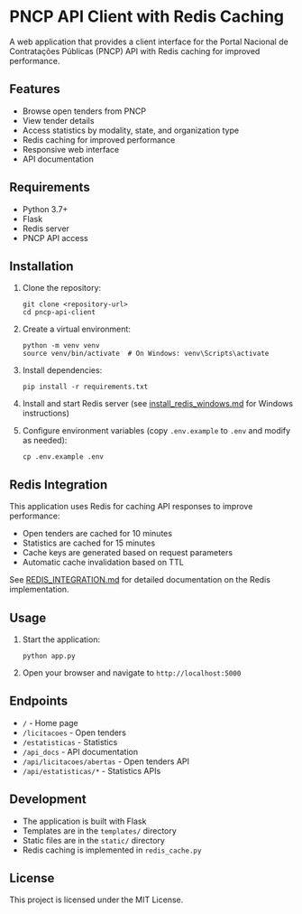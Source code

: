 # PNCP API Client with Redis Caching

A web application that provides a client interface for the Portal Nacional de Contratações Públicas (PNCP) API with Redis caching for improved performance.

## Features

- Browse open tenders from PNCP
- View tender details
- Access statistics by modality, state, and organization type
- Redis caching for improved performance
- Responsive web interface
- API documentation

## Requirements

- Python 3.7+
- Flask
- Redis server
- PNCP API access

## Installation

1. Clone the repository:
   ```
   git clone <repository-url>
   cd pncp-api-client
   ```

2. Create a virtual environment:
   ```
   python -m venv venv
   source venv/bin/activate  # On Windows: venv\Scripts\activate
   ```

3. Install dependencies:
   ```
   pip install -r requirements.txt
   ```

4. Install and start Redis server (see [install_redis_windows.md](install_redis_windows.md) for Windows instructions)

5. Configure environment variables (copy `.env.example` to `.env` and modify as needed):
   ```
   cp .env.example .env
   ```

## Redis Integration

This application uses Redis for caching API responses to improve performance:

- Open tenders are cached for 10 minutes
- Statistics are cached for 15 minutes
- Cache keys are generated based on request parameters
- Automatic cache invalidation based on TTL

See [REDIS_INTEGRATION.md](REDIS_INTEGRATION.md) for detailed documentation on the Redis implementation.

## Usage

1. Start the application:
   ```
   python app.py
   ```

2. Open your browser and navigate to `http://localhost:5000`

## Endpoints

- `/` - Home page
- `/licitacoes` - Open tenders
- `/estatisticas` - Statistics
- `/api_docs` - API documentation
- `/api/licitacoes/abertas` - Open tenders API
- `/api/estatisticas/*` - Statistics APIs

## Development

- The application is built with Flask
- Templates are in the `templates/` directory
- Static files are in the `static/` directory
- Redis caching is implemented in `redis_cache.py`

## License

This project is licensed under the MIT License.
